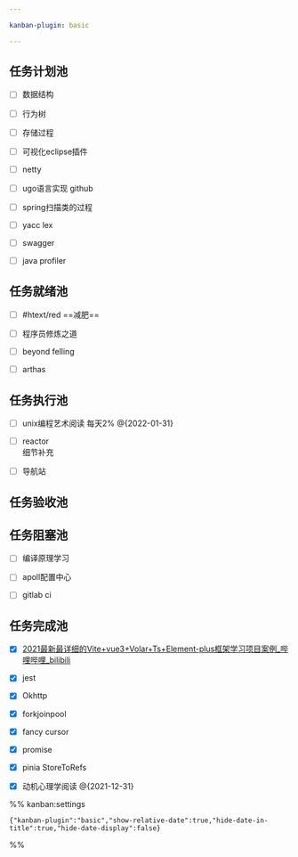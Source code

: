 ```yaml
---

kanban-plugin: basic

---
```


## 任务计划池

- [ ] 数据结构
- [ ] 行为树
- [ ] 存储过程
- [ ] 可视化eclipse插件
- [ ] netty<br>
- [ ] ugo语言实现 github
- [ ] spring扫描类的过程
- [ ] yacc lex
- [ ] swagger
- [ ] java profiler


## 任务就绪池

- [ ] #htext/red  ==减肥==
- [ ] 程序员修炼之道
- [ ] beyond felling
- [ ] arthas


## 任务执行池

- [ ] unix编程艺术阅读 每天2% @{2022-01-31}
- [ ] reactor <br>细节补充
- [ ] 导航站


## 任务验收池



## 任务阻塞池

- [ ] 编译原理学习<br>
- [ ] apoll配置中心
- [ ] gitlab ci


## 任务完成池

- [x] [2021最新最详细的Vite+vue3+Volar+Ts+Element-plus框架学习项目案例_哔哩哔哩_bilibili](https://www.bilibili.com/video/BV1QP4y1p748?p=6&spm_id_from=pageDriver)
- [x] jest
- [x] Okhttp
- [x] forkjoinpool
- [x] fancy cursor
- [x] promise
- [x] pinia StoreToRefs
- [x] 动机心理学阅读 @{2021-12-31}




%% kanban:settings
```
{"kanban-plugin":"basic","show-relative-date":true,"hide-date-in-title":true,"hide-date-display":false}
```
%%